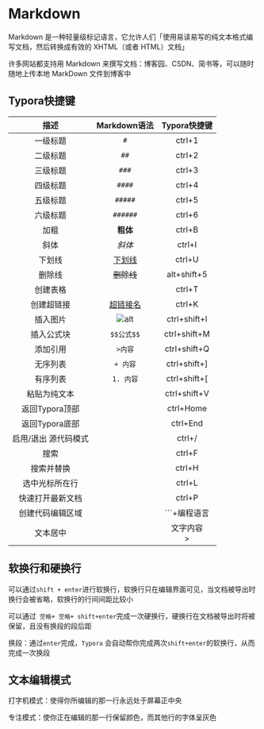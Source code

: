 # Markdown

Markdown 是一种轻量级标记语言，它允许人们「使用易读易写的纯文本格式编写文档，然后转换成有效的 XHTML（或者 HTML）文档」

许多网站都支持用 Markdown 来撰写文档：博客园、CSDN、简书等，可以随时随地上传本地 MarkDown 文件到博客中



## Typora快捷键

|         描述         |      Markdown语法      |        Typora快捷键        |
| :------------------: | :--------------------: | :------------------------: |
|       一级标题       |          `#`           |           ctrl+1           |
|       二级标题       |          `##`          |           ctrl+2           |
|       三级标题       |         `###`          |           ctrl+3           |
|       四级标题       |         `####`         |           ctrl+4           |
|       五级标题       |        `#####`         |           ctrl+5           |
|       六级标题       |        `######`        |           ctrl+6           |
|         加粗         |        **粗体**        |           ctrl+B           |
|         斜体         |         *斜体*         |           ctrl+I           |
|        下划线        |     <u>下划线</u>      |           ctrl+U           |
|        删除线        |       ~~删除线~~       |        alt+shift+5         |
|       创建表格       |                        |           ctrl+T           |
|      创建超链接      | [超链接名](超链接地址) |           ctrl+K           |
|       插入图片       |    ![alt](图片地址)    |        ctrl+shift+I        |
|      插入公式块      |       `$$公式$$`       |        ctrl+shift+M        |
|       添加引用       |        `>内容`         |        ctrl+shift+Q        |
|       无序列表       |        `+ 内容`        |        ctrl+shift+]        |
|       有序列表       |       `1. 内容`        |        ctrl+shift+[        |
|     粘贴为纯文本     |                        |        ctrl+shift+V        |
|    返回Typora顶部    |                        |         ctrl+Home          |
|    返回Typora底部    |                        |          ctrl+End          |
| 启用/退出 源代码模式 |                        |           ctrl+/           |
|         搜索         |                        |           ctrl+F           |
|      搜索并替换      |                        |           ctrl+H           |
|    选中光标所在行    |                        |           ctrl+L           |
|   快速打开最新文档   |                        |           ctrl+P           |
|   创建代码编辑区域   |                        |        ```+编程语言        |
|       文本居中       |                        | <center>文字内容</center>> |



## 软换行和硬换行

可以通过`shift + enter`进行软换行，软换行只在编辑界面可见，当文档被导出时换行会被省略，软换行的行间间距比较小

可以通过` 空格+ 空格+ shift+enter`完成一次硬换行，硬换行在文档被导出时将被保留，且没有换段的段后距

换段：通过`enter`完成，`Typora` 会自动帮你完成两次`shift+enter`的软换行，从而完成一次换段



## 文本编辑模式

打字机模式：使得你所编辑的那一行永远处于屏幕正中央

专注模式：使你正在编辑的那一行保留颜色，而其他行的字体呈灰色
